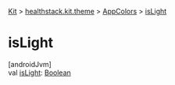 
[Kit](../../../kit.html) > [healthstack.kit.theme](../index.html) > [AppColors](index.html) > [isLight](is-light.html)



# isLight



[androidJvm]\
val [isLight](is-light.html): [Boolean](https://kotlinlang.org/api/latest/jvm/stdlib/kotlin/-boolean/index.html)




